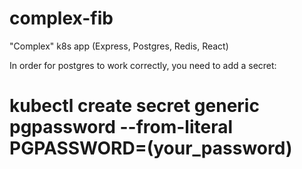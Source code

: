 # complex-fib
"Complex" k8s app (Express, Postgres, Redis, React)

In order for postgres to work correctly, you need to add a secret:
# kubectl create secret generic pgpassword --from-literal PGPASSWORD=(your_password)
